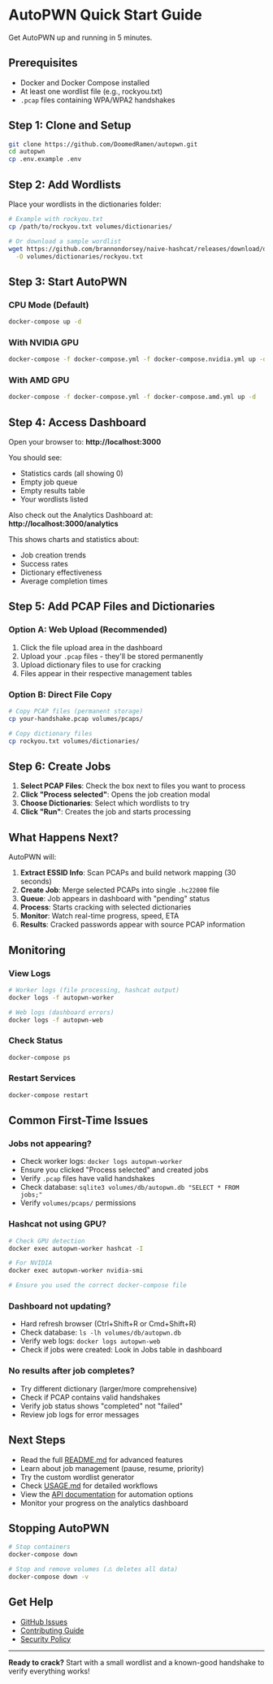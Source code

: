 # AutoPWN Quick Start Guide

Get AutoPWN up and running in 5 minutes.

## Prerequisites

- Docker and Docker Compose installed
- At least one wordlist file (e.g., rockyou.txt)
- `.pcap` files containing WPA/WPA2 handshakes

## Step 1: Clone and Setup

```bash
git clone https://github.com/DoomedRamen/autopwn.git
cd autopwn
cp .env.example .env
```

## Step 2: Add Wordlists

Place your wordlists in the dictionaries folder:

```bash
# Example with rockyou.txt
cp /path/to/rockyou.txt volumes/dictionaries/

# Or download a sample wordlist
wget https://github.com/brannondorsey/naive-hashcat/releases/download/data/rockyou.txt \
  -O volumes/dictionaries/rockyou.txt
```

## Step 3: Start AutoPWN

### CPU Mode (Default)

```bash
docker-compose up -d
```

### With NVIDIA GPU

```bash
docker-compose -f docker-compose.yml -f docker-compose.nvidia.yml up -d
```

### With AMD GPU

```bash
docker-compose -f docker-compose.yml -f docker-compose.amd.yml up -d
```

## Step 4: Access Dashboard

Open your browser to: **http://localhost:3000**

You should see:

- Statistics cards (all showing 0)
- Empty job queue
- Empty results table
- Your wordlists listed

Also check out the Analytics Dashboard at: **http://localhost:3000/analytics**

This shows charts and statistics about:

- Job creation trends
- Success rates
- Dictionary effectiveness
- Average completion times

## Step 5: Add PCAP Files and Dictionaries

### Option A: Web Upload (Recommended)

1. Click the file upload area in the dashboard
2. Upload your `.pcap` files - they'll be stored permanently
3. Upload dictionary files to use for cracking
4. Files appear in their respective management tables

### Option B: Direct File Copy

```bash
# Copy PCAP files (permanent storage)
cp your-handshake.pcap volumes/pcaps/

# Copy dictionary files
cp rockyou.txt volumes/dictionaries/
```

## Step 6: Create Jobs

1. **Select PCAP Files**: Check the box next to files you want to process
2. **Click "Process selected"**: Opens the job creation modal
3. **Choose Dictionaries**: Select which wordlists to try
4. **Click "Run"**: Creates the job and starts processing

## What Happens Next?

AutoPWN will:

1. **Extract ESSID Info**: Scan PCAPs and build network mapping (30 seconds)
2. **Create Job**: Merge selected PCAPs into single `.hc22000` file
3. **Queue**: Job appears in dashboard with "pending" status
4. **Process**: Starts cracking with selected dictionaries
5. **Monitor**: Watch real-time progress, speed, ETA
6. **Results**: Cracked passwords appear with source PCAP information

## Monitoring

### View Logs

```bash
# Worker logs (file processing, hashcat output)
docker logs -f autopwn-worker

# Web logs (dashboard errors)
docker logs -f autopwn-web
```

### Check Status

```bash
docker-compose ps
```

### Restart Services

```bash
docker-compose restart
```

## Common First-Time Issues

### Jobs not appearing?

- Check worker logs: `docker logs autopwn-worker`
- Ensure you clicked "Process selected" and created jobs
- Verify `.pcap` files have valid handshakes
- Check database: `sqlite3 volumes/db/autopwn.db "SELECT * FROM jobs;"`
- Verify `volumes/pcaps/` permissions

### Hashcat not using GPU?

```bash
# Check GPU detection
docker exec autopwn-worker hashcat -I

# For NVIDIA
docker exec autopwn-worker nvidia-smi

# Ensure you used the correct docker-compose file
```

### Dashboard not updating?

- Hard refresh browser (Ctrl+Shift+R or Cmd+Shift+R)
- Check database: `ls -lh volumes/db/autopwn.db`
- Verify web logs: `docker logs autopwn-web`
- Check if jobs were created: Look in Jobs table in dashboard

### No results after job completes?

- Try different dictionary (larger/more comprehensive)
- Check if PCAP contains valid handshakes
- Verify job status shows "completed" not "failed"
- Review job logs for error messages

## Next Steps

- Read the full [README.md](README.md) for advanced features
- Learn about job management (pause, resume, priority)
- Try the custom wordlist generator
- Check [USAGE.md](USAGE.md) for detailed workflows
- View the [API documentation](API.md) for automation options
- Monitor your progress on the analytics dashboard

## Stopping AutoPWN

```bash
# Stop containers
docker-compose down

# Stop and remove volumes (⚠️ deletes all data)
docker-compose down -v
```

## Get Help

- [GitHub Issues](https://github.com/DoomedRamen/autopwn/issues)
- [Contributing Guide](CONTRIBUTING.md)
- [Security Policy](SECURITY.md)

---

**Ready to crack?** Start with a small wordlist and a known-good handshake to verify everything works!
